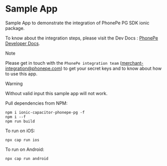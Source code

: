 # Sample App
Sample App to demonstrate the integration of PhonePe PG SDK ionic package.

To know about the integration steps, please visit the Dev Docs : [PhonePe Developer Docs](https://developer.phonepe.com/v1/docs/ionic-sdk-integration-standard).

> [!NOTE]
> Please get in touch with the ```PhonePe integration team``` (merchant-integration@phonepe.com) to get your secret keys and to know about how to use this app.

> [!WARNING]  
> Without valid input this sample app will not work.

Pull dependencies from NPM:
```
npm i ionic-capacitor-phonepe-pg -f
npm i --f
npm run build
```

To run on iOS:
```
npx cap run ios
```

To run on Android:
```
npx cap run android
```
